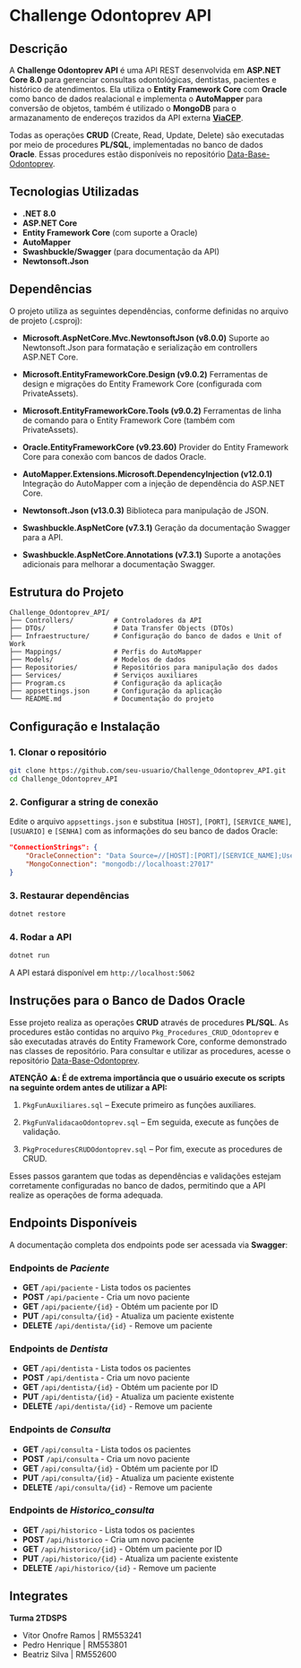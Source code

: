 # Challenge Odontoprev API

## Descrição
A **Challenge Odontoprev API** é uma API REST desenvolvida em **ASP.NET Core 8.0** para gerenciar consultas odontológicas, dentistas, pacientes e histórico de atendimentos. Ela utiliza o **Entity Framework Core** com **Oracle** como banco de dados realacional e implementa o **AutoMapper** para conversão de objetos, também é utilizado o **MongoDB** para o armazanamento de endereços trazidos da API externa **[ViaCEP](https://viacep.com.br/)**.

Todas as operações **CRUD** (Create, Read, Update, Delete) são executadas por meio de procedures **PL/SQL**, implementadas no banco de dados **Oracle**. Essas procedures estão disponíveis no repositório [Data-Base-Odontoprev](https://github.com/VitorOnofreRamos/Data-Base-Odontoprev).

## Tecnologias Utilizadas
- **.NET 8.0**
- **ASP.NET Core**
- **Entity Framework Core** (com suporte a Oracle)
- **AutoMapper**
- **Swashbuckle/Swagger** (para documentação da API)
- **Newtonsoft.Json**

## Dependências
O projeto utiliza as seguintes dependências, conforme definidas no arquivo de projeto (.csproj):

- **Microsoft.AspNetCore.Mvc.NewtonsoftJson (v8.0.0)**
    Suporte ao Newtonsoft.Json para formatação e serialização em controllers ASP.NET Core.

- **Microsoft.EntityFrameworkCore.Design (v9.0.2)**
    Ferramentas de design e migrações do Entity Framework Core (configurada com PrivateAssets).

- **Microsoft.EntityFrameworkCore.Tools (v9.0.2)**
    Ferramentas de linha de comando para o Entity Framework Core (também com PrivateAssets).

- **Oracle.EntityFrameworkCore (v9.23.60)**
    Provider do Entity Framework Core para conexão com bancos de dados Oracle.

- **AutoMapper.Extensions.Microsoft.DependencyInjection (v12.0.1)**
    Integração do AutoMapper com a injeção de dependência do ASP.NET Core.

- **Newtonsoft.Json (v13.0.3)**
    Biblioteca para manipulação de JSON.

- **Swashbuckle.AspNetCore (v7.3.1)**
    Geração da documentação Swagger para a API.

- **Swashbuckle.AspNetCore.Annotations (v7.3.1)**
    Suporte a anotações adicionais para melhorar a documentação Swagger.

## Estrutura do Projeto
```
Challenge_Odontoprev_API/
├── Controllers/          # Controladores da API
├── DTOs/                 # Data Transfer Objects (DTOs)
├── Infraestructure/      # Configuração do banco de dados e Unit of Work
├── Mappings/             # Perfis do AutoMapper
├── Models/               # Modelos de dados
├── Repositories/         # Repositórios para manipulação dos dados
├── Services/             # Serviços auxiliares
├── Program.cs            # Configuração da aplicação
├── appsettings.json      # Configuração da aplicação
└── README.md             # Documentação do projeto
```

## Configuração e Instalação
### 1. Clonar o repositório
```sh
git clone https://github.com/seu-usuario/Challenge_Odontoprev_API.git
cd Challenge_Odontoprev_API
```

### 2. Configurar a string de conexão
Edite o arquivo `appsettings.json` e substitua `[HOST]`, `[PORT]`, `[SERVICE_NAME]`, `[USUARIO]` e `[SENHA]` com as informações do seu banco de dados Oracle:
```json
"ConnectionStrings": {
    "OracleConnection": "Data Source=//[HOST]:[PORT]/[SERVICE_NAME];User Id=[USUARIO];Password=[SENHA];",
    "MongoConnection": "mongodb://localhoast:27017"
}
```

### 3. Restaurar dependências
```sh
dotnet restore
```

### 4. Rodar a API
```sh
dotnet run
```
A API estará disponível em `http://localhost:5062`

## Instruções para o Banco de Dados Oracle
Esse projeto realiza as operações **CRUD** através de procedures **PL/SQL**. As procedures estão contidas no arquivo `Pkg_Procedures_CRUD_Odontoprev` e são executadas através do Entity Framework Core, conforme demonstrado nas classes de repositório.
Para consultar e utilizar as procedures, acesse o repositório [Data-Base-Odontoprev](https://github.com/VitorOnofreRamos/Data-Base-Odontoprev).

**ATENÇÃO ⚠️: É de extrema importância que o usuário execute os scripts na seguinte ordem antes de utilizar a API:**

1. `PkgFunAuxiliares.sql` – Execute primeiro as funções auxiliares.

2. `PkgFunValidacaoOdontoprev.sql` – Em seguida, execute as funções de validação.

3. `PkgProceduresCRUDOdontoprev.sql` – Por fim, execute as procedures de CRUD.

Esses passos garantem que todas as dependências e validações estejam corretamente configuradas no banco de dados, permitindo que a API realize as operações de forma adequada.

## Endpoints Disponíveis
A documentação completa dos endpoints pode ser acessada via **Swagger**:

### Endpoints de *Paciente*
- **GET** `/api/paciente` - Lista todos os pacientes
- **POST** `/api/paciente` - Cria um novo paciente
- **GET** `/api/paciente/{id}` - Obtém um paciente por ID
- **PUT** `/api/consulta/{id}` - Atualiza um paciente existente
- **DELETE** `/api/dentista/{id}` - Remove um paciente

### Endpoints de *Dentista*
- **GET** `/api/dentista` - Lista todos os pacientes
- **POST** `/api/dentista` - Cria um novo paciente
- **GET** `/api/dentista/{id}` - Obtém um paciente por ID
- **PUT** `/api/dentista/{id}` - Atualiza um paciente existente
- **DELETE** `/api/dentista/{id}` - Remove um paciente

### Endpoints de *Consulta*
- **GET** `/api/consulta` - Lista todos os pacientes
- **POST** `/api/consulta` - Cria um novo paciente
- **GET** `/api/consulta/{id}` - Obtém um paciente por ID
- **PUT** `/api/consulta/{id}` - Atualiza um paciente existente
- **DELETE** `/api/consulta/{id}` - Remove um paciente

### Endpoints de *Historico_consulta*
- **GET** `/api/historico` - Lista todos os pacientes
- **POST** `/api/historico` - Cria um novo paciente
- **GET** `/api/historico/{id}` - Obtém um paciente por ID
- **PUT** `/api/historico/{id}` - Atualiza um paciente existente
- **DELETE** `/api/historico/{id}` - Remove um paciente

## Integrates
**Turma 2TDSPS**

- Vitor Onofre Ramos | RM553241
- Pedro Henrique | RM553801
- Beatriz Silva | RM552600
